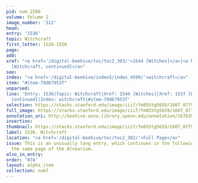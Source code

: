 ```yaml
---
pid: num_2286
volume: Volume 2
image_number: '312'
head:
entry: '1536'
topic: Witchcraft
first_letter: 1526-1550
page:
add:
xref: "<a href='/digital-beehive/toc/toc2_303/'>1544 [Witches]</a>|<a href='/digital-beehive/toc/toc2_302/'>1537
  [Witchcraft, continued]</a>"
see:
index: "<a href='/digital-beehive/index5/index_4599/'>witchcraft</a>"
item: "#item-79d67953f"
unparsed:
line: 'Entry: 1536|Topic: Witchcraft|Xref: 1544 [Witches]|Xref: 1537 [Witchcraft,
  continued]|Index: witchcraft|#item-79d67953f'
selection: https://stacks.stanford.edu/image/iiif/fm855tg5659/1607_0779/824,213,2966,1154/full/0/default.jpg
full_image: https://stacks.stanford.edu/image/iiif/fm855tg5659/1607_0779/full/full/0/default.jpg
annotation_uri: http://beehive-anno.library.upenn.edu/annotation/1676398320483
insertion:
thumbnail: https://stacks.stanford.edu/image/iiif/fm855tg5659/1607_0779/824,213,600,180/250,/0/default.jpg
label: 1536. Witchcraft
location: "<a href='/digital-beehive/toc/toc2_302/'>Full Page</a>"
issue: This is an unusually long entry, which continues in the following entry on
  the same page of the Alvearium.
also_in_entry:
order: '074'
layout: alpha_item
collection: num7
---
```

